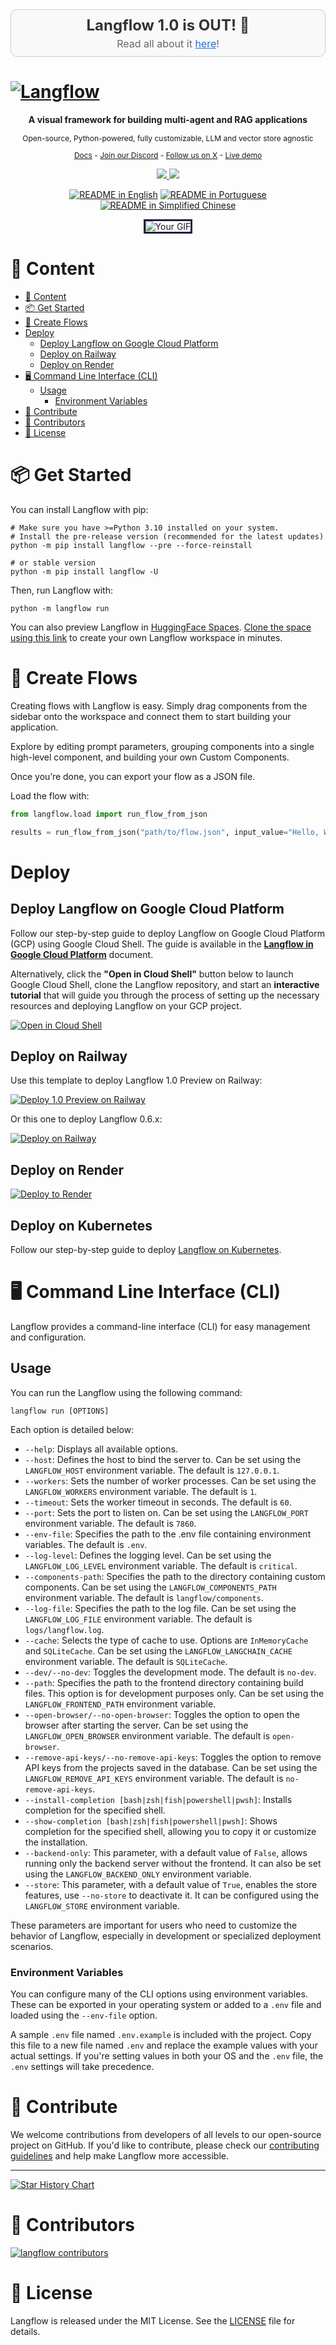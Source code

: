 <div align="center" style="padding: 10px; border: 1px solid #ccc; background-color: #f9f9f9; border-radius: 10px; margin-bottom: 20px;">
    <h2 style="margin: 0; font-size: 24px; color: #333;">Langflow 1.0 is OUT! 🎉</h2>
    <p style="margin: 5px 0 0 0; font-size: 16px; color: #666;">Read all about it <a href="https://medium.com/p/73d3bdce8440" style="text-decoration: underline; color: #1a73e8;">here</a>!</p>
</div>

<!-- markdownlint-disable MD030 -->

# [![Langflow](./docs/static/img/hero.png)](https://www.langflow.org)

<p align="center"><strong>
    A visual framework for building multi-agent and RAG applications
</strong></p>
<p align="center" style="font-size: 12px;">
    Open-source, Python-powered, fully customizable, LLM and vector store agnostic
</p>

<p align="center" style="font-size: 12px;">
    <a href="https://docs.langflow.org" style="text-decoration: underline;">Docs</a> -
    <a href="https://discord.com/invite/EqksyE2EX9" style="text-decoration: underline;">Join our Discord</a> -
    <a href="https://twitter.com/langflow_ai" style="text-decoration: underline;">Follow us on X</a> -
    <a href="https://huggingface.co/spaces/Langflow/Langflow-Preview" style="text-decoration: underline;">Live demo</a>
</p>

<p align="center">
    <a href="https://github.com/langflow-ai/langflow">
        <img src="https://img.shields.io/github/stars/langflow-ai/langflow">
    </a>
    <a href="https://discord.com/invite/EqksyE2EX9">
        <img src="https://img.shields.io/discord/1116803230643527710?label=Discord">
    </a>
</p>

<div align="center">
  <a href="./README.md"><img alt="README in English" src="https://img.shields.io/badge/English-d9d9d9"></a>
  <a href="./README.PT.md"><img alt="README in Portuguese" src="https://img.shields.io/badge/Portuguese-d9d9d9"></a>
  <a href="./README.zh_CN.md"><img alt="README in Simplified Chinese" src="https://img.shields.io/badge/简体中文-d9d9d9"></a>
</div>

<p align="center">
  <img src="./docs/static/img/langflow_basic_howto.gif" alt="Your GIF" style="border: 3px solid #211C43;">
</p>

# 📝 Content

- [📝 Content](#-content)
- [📦 Get Started](#-get-started)
- [🎨 Create Flows](#-create-flows)
- [Deploy](#deploy)
  - [Deploy Langflow on Google Cloud Platform](#deploy-langflow-on-google-cloud-platform)
  - [Deploy on Railway](#deploy-on-railway)
  - [Deploy on Render](#deploy-on-render)
- [🖥️ Command Line Interface (CLI)](#️-command-line-interface-cli)
  - [Usage](#usage)
    - [Environment Variables](#environment-variables)
- [👋 Contribute](#-contribute)
- [🌟 Contributors](#-contributors)
- [📄 License](#-license)

# 📦 Get Started

You can install Langflow with pip:

```shell
# Make sure you have >=Python 3.10 installed on your system.
# Install the pre-release version (recommended for the latest updates)
python -m pip install langflow --pre --force-reinstall

# or stable version
python -m pip install langflow -U
```

Then, run Langflow with:

```shell
python -m langflow run
```

You can also preview Langflow in [HuggingFace Spaces](https://huggingface.co/spaces/Langflow/Langflow-Preview). [Clone the space using this link](https://huggingface.co/spaces/Langflow/Langflow-Preview?duplicate=true) to create your own Langflow workspace in minutes.

# 🎨 Create Flows

Creating flows with Langflow is easy. Simply drag components from the sidebar onto the workspace and connect them to start building your application.

Explore by editing prompt parameters, grouping components into a single high-level component, and building your own Custom Components.

Once you’re done, you can export your flow as a JSON file.

Load the flow with:

```python
from langflow.load import run_flow_from_json

results = run_flow_from_json("path/to/flow.json", input_value="Hello, World!")
```

# Deploy

## Deploy Langflow on Google Cloud Platform

Follow our step-by-step guide to deploy Langflow on Google Cloud Platform (GCP) using Google Cloud Shell. The guide is available in the [**Langflow in Google Cloud Platform**](https://github.com/langflow-ai/langflow/blob/dev/docs/docs/deployment/gcp-deployment.md) document.

Alternatively, click the **"Open in Cloud Shell"** button below to launch Google Cloud Shell, clone the Langflow repository, and start an **interactive tutorial** that will guide you through the process of setting up the necessary resources and deploying Langflow on your GCP project.

[![Open in Cloud Shell](https://gstatic.com/cloudssh/images/open-btn.svg)](https://console.cloud.google.com/cloudshell/open?git_repo=https://github.com/langflow-ai/langflow&working_dir=scripts/gcp&shellonly=true&tutorial=walkthroughtutorial_spot.md)

## Deploy on Railway

Use this template to deploy Langflow 1.0 Preview on Railway:

[![Deploy 1.0 Preview on Railway](https://railway.app/button.svg)](https://railway.app/template/UsJ1uB?referralCode=MnPSdg)

Or this one to deploy Langflow 0.6.x:

[![Deploy on Railway](https://railway.app/button.svg)](https://railway.app/template/JMXEWp?referralCode=MnPSdg)

## Deploy on Render

<a href="https://render.com/deploy?repo=https://github.com/langflow-ai/langflow/tree/dev">
<img src="https://render.com/images/deploy-to-render-button.svg" alt="Deploy to Render" />
</a>

## Deploy on Kubernetes

Follow our step-by-step guide to deploy [Langflow on Kubernetes](https://github.com/langflow-ai/langflow/blob/dev/docs/docs/deployment/kubernetes.md).

# 🖥️ Command Line Interface (CLI)

Langflow provides a command-line interface (CLI) for easy management and configuration.

## Usage

You can run the Langflow using the following command:

```shell
langflow run [OPTIONS]
```

Each option is detailed below:

- `--help`: Displays all available options.
- `--host`: Defines the host to bind the server to. Can be set using the `LANGFLOW_HOST` environment variable. The default is `127.0.0.1`.
- `--workers`: Sets the number of worker processes. Can be set using the `LANGFLOW_WORKERS` environment variable. The default is `1`.
- `--timeout`: Sets the worker timeout in seconds. The default is `60`.
- `--port`: Sets the port to listen on. Can be set using the `LANGFLOW_PORT` environment variable. The default is `7860`.
- `--env-file`: Specifies the path to the .env file containing environment variables. The default is `.env`.
- `--log-level`: Defines the logging level. Can be set using the `LANGFLOW_LOG_LEVEL` environment variable. The default is `critical`.
- `--components-path`: Specifies the path to the directory containing custom components. Can be set using the `LANGFLOW_COMPONENTS_PATH` environment variable. The default is `langflow/components`.
- `--log-file`: Specifies the path to the log file. Can be set using the `LANGFLOW_LOG_FILE` environment variable. The default is `logs/langflow.log`.
- `--cache`: Selects the type of cache to use. Options are `InMemoryCache` and `SQLiteCache`. Can be set using the `LANGFLOW_LANGCHAIN_CACHE` environment variable. The default is `SQLiteCache`.
- `--dev/--no-dev`: Toggles the development mode. The default is `no-dev`.
- `--path`: Specifies the path to the frontend directory containing build files. This option is for development purposes only. Can be set using the `LANGFLOW_FRONTEND_PATH` environment variable.
- `--open-browser/--no-open-browser`: Toggles the option to open the browser after starting the server. Can be set using the `LANGFLOW_OPEN_BROWSER` environment variable. The default is `open-browser`.
- `--remove-api-keys/--no-remove-api-keys`: Toggles the option to remove API keys from the projects saved in the database. Can be set using the `LANGFLOW_REMOVE_API_KEYS` environment variable. The default is `no-remove-api-keys`.
- `--install-completion [bash|zsh|fish|powershell|pwsh]`: Installs completion for the specified shell.
- `--show-completion [bash|zsh|fish|powershell|pwsh]`: Shows completion for the specified shell, allowing you to copy it or customize the installation.
- `--backend-only`: This parameter, with a default value of `False`, allows running only the backend server without the frontend. It can also be set using the `LANGFLOW_BACKEND_ONLY` environment variable.
- `--store`: This parameter, with a default value of `True`, enables the store features, use `--no-store` to deactivate it. It can be configured using the `LANGFLOW_STORE` environment variable.

These parameters are important for users who need to customize the behavior of Langflow, especially in development or specialized deployment scenarios.

### Environment Variables

You can configure many of the CLI options using environment variables. These can be exported in your operating system or added to a `.env` file and loaded using the `--env-file` option.

A sample `.env` file named `.env.example` is included with the project. Copy this file to a new file named `.env` and replace the example values with your actual settings. If you're setting values in both your OS and the `.env` file, the `.env` settings will take precedence.

# 👋 Contribute

We welcome contributions from developers of all levels to our open-source project on GitHub. If you'd like to contribute, please check our [contributing guidelines](./CONTRIBUTING.md) and help make Langflow more accessible.

---

[![Star History Chart](https://api.star-history.com/svg?repos=langflow-ai/langflow&type=Timeline)](https://star-history.com/#langflow-ai/langflow&Date)

# 🌟 Contributors

[![langflow contributors](https://contrib.rocks/image?repo=langflow-ai/langflow)](https://github.com/langflow-ai/langflow/graphs/contributors)

# 📄 License

Langflow is released under the MIT License. See the [LICENSE](LICENSE) file for details.
